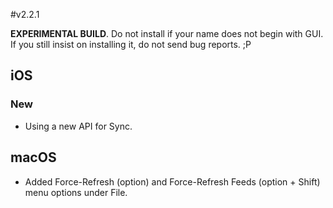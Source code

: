 #v2.2.1

**EXPERIMENTAL BUILD**. Do not install if your name does not begin with GUI. If you still insist on installing it, do not send bug reports. ;P 

## iOS

### New 

- Using a new API for Sync. 

## macOS 

- Added Force-Refresh (option) and Force-Refresh Feeds (option + Shift) menu options under File. 
